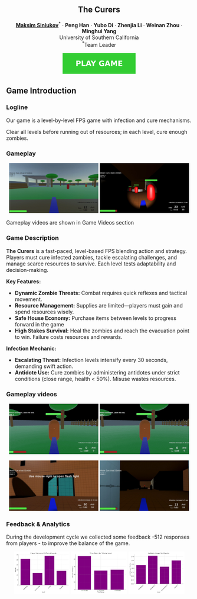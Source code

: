 <p align="center">

  <h2 align="center">The Curers</h2>
  <p align="center">
    <a href="https://github.com/havent-invented"><strong>Maksim Siniukov</strong></a><sup>*</sup>
    ·  
    <strong>Peng Han</strong>
    ·
    <strong>Yubo Di</strong>
    ·
    <strong>Zhenjia Li</strong>
    ·
    <strong>Weinan Zhou</strong>
    ·
    <strong>Minghui Yang</strong>
    <br>
    University of Southern California
    <br>
    <sup>*</sup>Team Leader 
    <br>
</p>
<div align="center"> 
  <a href="https://cv.maxi.su/TheCurers/">
    <img src="supplementary/PlayGame.svg" alt="PLAY GAME">
  </a>
</div>

## Game Introduction

### Logline
Our game is a level-by-level FPS game with infection and cure mechanisms.

<!-- ### Player Goals / Win Conditions -->
Clear all levels before running out of resources; in each level, cure enough zombies.
### Gameplay
<p align="center">
  <img src="supplementary/1.png" style="width:48%;" />
  <img src="supplementary/3.png" style="width:48%;" />
</p>


Gameplay videos are shown in Game Videos section

### Game Description
**The Curers** is a fast-paced, level-based FPS blending action and strategy. Players must cure infected zombies, tackle escalating challenges, and manage scarce resources to survive. Each level tests adaptability and decision-making.

**Key Features:**
- **Dynamic Zombie Threats:** Combat requires quick reflexes and tactical movement.
- **Resource Management:** Supplies are limited—players must gain and spend resources wisely.
- **Safe House Economy:** Purchase items between levels to progress forward in the game 
- **High Stakes Survival:** Heal the zombies and reach the evacuation point to win. Failure costs resources and rewards.

**Infection Mechanic:**
- **Escalating Threat:** Infection levels intensify every 30 seconds, demanding swift action.
- **Antidote Use:** Cure zombies by administering antidotes under strict conditions (close range, health < 50%). Misuse wastes resources.

### Gameplay videos

<p align="center">
  <img src="supplementary/curers_cure.gif" style="width:48%;" />
  <img src="supplementary/curers_fail.gif" style="width:48%;" />
</p>
<p align="center">
  <img src="supplementary/2.png" style="width:48%;" />
  <img src="supplementary/4.png" style="width:48%;" />
</p>

### Feedback & Analytics
During the development cycle we collected some feedback -512 responses from players - to improve the balance of the game.
<p align="center">
  <img src="supplementary/fail_levels.png" style="width:30%;" />
  <img src="supplementary/tutorial_time.png" style="width:30%;" />
   <img src="supplementary/antidote_per_zombie.png" style="width:30%;" />
</p>

</p>